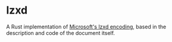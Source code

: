 # lzxd

A Rust implementation of [Microsoft's lzxd encoding][1], based in the description and code of
the document itself.

[1]: https://docs.microsoft.com/en-us/openspecs/exchange_server_protocols/ms-patch/cc78752a-b4af-4eee-88cb-01f4d8a4c2bf
